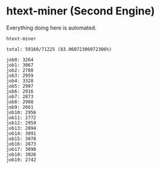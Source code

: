 # htext-miner (Second Engine)

Everything doing here is automated.

```
htext-miner

total: 59160/71225 (83.06072306072306%)

job0: 3264
job1: 3067
job2: 2788
job3: 2959
job4: 3328
job5: 2907
job6: 2916
job7: 2873
job8: 2908
job9: 2661
job10: 2956
job11: 2772
job12: 2959
job13: 2894
job14: 3091
job15: 3078
job16: 2873
job17: 3098
job18: 3026
job19: 2742
```